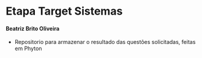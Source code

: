 # Etapa Target Sistemas
#### Beatriz Brito Oliveira
* Repositorio para armazenar o resultado das questões solicitadas, feitas em Phyton 
